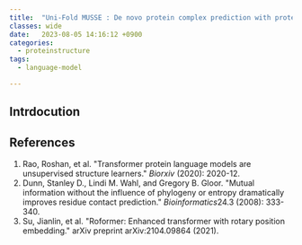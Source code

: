 ```yaml
---
title:  "Uni-Fold MUSSE : De novo protein complex prediction with protein language models"
classes: wide
date:   2023-08-05 14:16:12 +0900
categories: 
  - proteinstructure
tags:
  - language-model

---
```


## Intrdocution



## References

1. Rao, Roshan, et al. "Transformer protein language models are unsupervised structure learners." *Biorxiv* (2020): 2020-12.
2. Dunn, Stanley D., Lindi M. Wahl, and Gregory B. Gloor. "Mutual information without the influence of phylogeny or entropy dramatically improves residue contact prediction." *Bioinformatics*24.3 (2008): 333-340.
3. Su, Jianlin, et al. "Roformer: Enhanced transformer with rotary position embedding." arXiv preprint arXiv:2104.09864 (2021).

